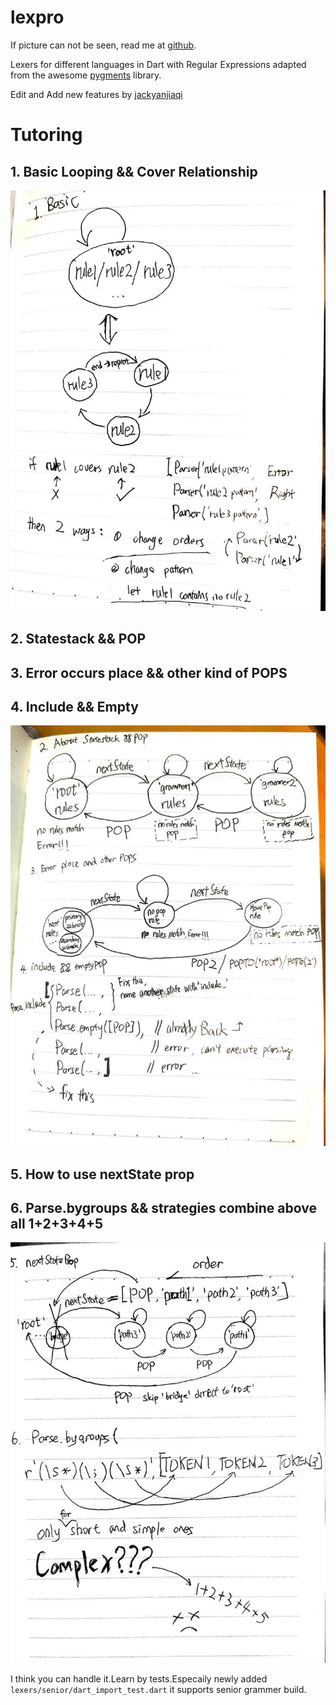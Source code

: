 # lexpro
If picture can not be seen, read me at [github](https://github.com/zhuofaner/lexpro-dart).

Lexers for different languages in Dart with Regular Expressions adapted from
 the awesome [pygments](https://pygments.org) library.

 Edit and Add new features by [jackyanjiaqi](https://github.com/jackyanjiaqi)
 

# Tutoring
## 1. Basic Looping && Cover Relationship
![part1](readme/lesson_part1_small.jpg)
## 2. Statestack && POP
## 3. Error occurs place && other kind of POPS
## 4. Include && Empty
![part2](readme/lesson_part2_small.jpg)
## 5. How to use nextState prop
## 6. Parse.bygroups && strategies combine above all 1+2+3+4+5
![part3](readme/lesson_part3_small.jpg)

I think you can handle it.Learn by tests.Especaily newly added `lexers/senior/dart_import_test.dart` it supports senior grammer build.